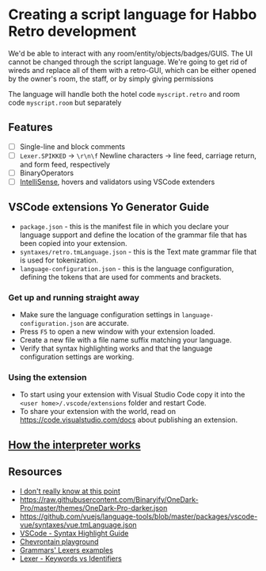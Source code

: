 # Creating a script language for Habbo Retro development

We'd be able to interact with any room/entity/objects/badges/GUIS.
The UI cannot be changed through the script language.
We're going to get rid of wireds and replace all of them with a retro-GUI,
which can be either opened by the owner's room, the staff, or by simply giving permissions

The language will handle both the hotel code `myscript.retro` and room code `myscript.room` but separately

## Features

- [ ] Single-line and block comments
- [ ] `Lexer.SPIKKED` -> `\r\n\f` Newline characters -> line feed, carriage return, and form feed, respectively
- [ ] BinaryOperators
- [ ] [IntelliSense](https://code.visualstudio.com/docs/editor/intellisense), hovers and validators using VSCode extenders

## VSCode extensions Yo Generator Guide

- `package.json` - this is the manifest file in which you declare your language support and define the location of the grammar file that has been copied into your extension.
- `syntaxes/retro.tmLanguage.json` - this is the Text mate grammar file that is used for tokenization.
- `language-configuration.json` - this is the language configuration, defining the tokens that are used for comments and brackets.

### Get up and running straight away

- Make sure the language configuration settings in `language-configuration.json` are accurate.
- Press `F5` to open a new window with your extension loaded.
- Create a new file with a file name suffix matching your language.
- Verify that syntax highlighting works and that the language configuration settings are working.

### Using the extension

- To start using your extension with Visual Studio Code copy it into the `<user home>/.vscode/extensions` folder and restart Code.
- To share your extension with the world, read on <https://code.visualstudio.com/docs> about publishing an extension.

## [How the interpreter works](https://walid-projects.notion.site/PL-Retro-Development-32f26246266047a5b8c174388f69f688)

## Resources

- [I don't really know at this point](https://raw.githubusercontent.com/martinring/tmlanguage/master/tmlanguage.json)
- <https://raw.githubusercontent.com/Binaryify/OneDark-Pro/master/themes/OneDark-Pro-darker.json>
- <https://github.com/vuejs/language-tools/blob/master/packages/vscode-vue/syntaxes/vue.tmLanguage.json>
- [VSCode - Syntax Highlight Guide](https://code.visualstudio.com/api/language-extensions/syntax-highlight-guide)
- [Chevrontain playground](https://chevrotain.io/playground/)
- [Grammars' Lexers examples](https://github.com/Chevrotain/chevrotain/tree/master/examples/grammars)
- [Lexer - Keywords vs Identifiers](https://github.com/chevrotain/chevrotain/blob/master/examples/lexer/keywords_vs_identifiers/keywords_vs_identifiers.js)
